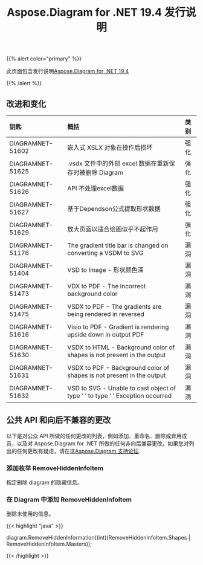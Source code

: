 ﻿---
title: Aspose.Diagram for .NET 19.4 发行说明
type: docs
weight: 90
url: /zh/net/aspose-diagram-for-net-19-4-release-notes/
---
{{% alert color="primary" %}} 

此页面包含发行说明[Aspose.Diagram for .NET 19.4](https://www.nuget.org/packages/Aspose.Diagram/19.4.0)

{{% /alert %}} 
## **改进和变化**

|**钥匙**|**概括**|**类别**|
|:- |:- |:- |
|DIAGRAMNET-51602|嵌入式 XSLX 对象在操作后损坏|强化|
|DIAGRAMNET-51625|.vsdx 文件中的外部 excel 数据在重新保存时被删除 Diagram|强化|
|DIAGRAMNET-51626|API 不处理excel数据|强化|
|DIAGRAMNET-51627|基于Dependson公式提取形状数据|强化|
|DIAGRAMNET-51629|放大页面以适合绘图似乎不起作用|强化|
|DIAGRAMNET-51176|The gradient title bar is changed on converting a VSDM to SVG|漏洞|
|DIAGRAMNET-51404|VSD to Image - 形状颜色深|漏洞|
|DIAGRAMNET-51473|VDX to PDF - The incorrect background color|漏洞|
|DIAGRAMNET-51475|VSDX to PDF - The gradients are being rendered in reversed|漏洞|
|DIAGRAMNET-51616|Visio to PDF - Gradient is rendering upside down in output PDF|漏洞|
|DIAGRAMNET-51630|VSDX to HTML - Background color of shapes is not present in the output|漏洞|
|DIAGRAMNET-51631|VSDX to PDF - Background color of shapes is not present in the output|漏洞|
|DIAGRAMNET-51632|VSD to SVG - Unable to cast object of type ‘ ’ to type ‘ ’ Exception occurred|漏洞|

## **公共 API 和向后不兼容的更改**
以下是对公众 API 所做的任何更改的列表，例如添加、重命名、删除或弃用成员，以及对 Aspose.Diagram for .NET 所做的任何非向后兼容更改。如果您对列出的任何更改有疑虑，请在这[Aspose.Diagram 支持论坛](https://forum.aspose.com/c/diagram/17).
### **添加枚举 RemoveHiddenInfoItem**
指定删除 diagram 的隐藏信息。
### **在 Diagram 中添加 RemoveHiddenInfoItem**
删除未使用的信息。

{{< highlight "java" >}}

diagram.RemoveHiddenInformation((int)(RemoveHiddenInfoItem.Shapes | RemoveHiddenInfoItem.Masters));

{{< /highlight >}}
